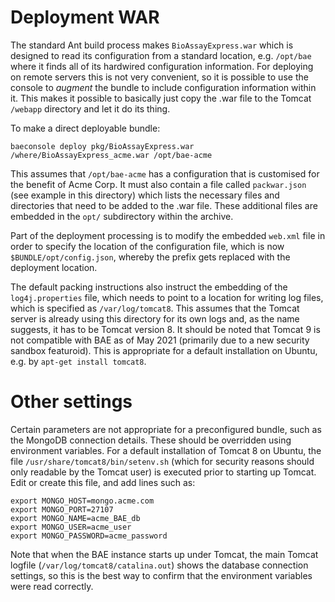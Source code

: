 # Deployment WAR

The standard Ant build process makes `BioAssayExpress.war` which is designed to read its configuration from a standard location, e.g. `/opt/bae` where it finds all of its hardwired configuration information. For deploying on remote servers this is not very convenient, so it is possible to use the console to _augment_ the bundle to include configuration information within it. This makes it possible to basically just copy the .war file to the Tomcat `/webapp` directory and let it do its thing.

To make a direct deployable bundle:

`baeconsole deploy pkg/BioAssayExpress.war /where/BioAssayExpress_acme.war /opt/bae-acme`

This assumes that `/opt/bae-acme` has a configuration that is customised for the benefit of Acme Corp. It must also contain a file called `packwar.json` (see example in this directory) which lists the necessary files and directories that need to be added to the .war file. These additional files are embedded in the `opt/` subdirectory within the archive.

Part of the deployment processing is to modify the embedded `web.xml` file in order to specify the location of the configuration file, which is now `$BUNDLE/opt/config.json`, whereby the prefix gets replaced with the deployment location.

The default packing instructions also instruct the embedding of the `log4j.properties` file, which needs to point to a location for writing log files, which is specified as `/var/log/tomcat8`. This assumes that the Tomcat server is already using this directory for its own logs and, as the name suggests, it has to be Tomcat version 8. It should be noted that Tomcat 9 is not compatible with BAE as of May 2021 (primarily due to a new security sandbox featuroid). This is appropriate for a default installation on Ubuntu, e.g. by `apt-get install tomcat8`.

# Other settings

Certain parameters are not appropriate for a preconfigured bundle, such as the MongoDB connection details. These should be overridden using environment variables. For a default installation of Tomcat 8 on Ubuntu, the file `/usr/share/tomcat8/bin/setenv.sh` (which for security reasons should only readable by the Tomcat user) is executed prior to starting up Tomcat. Edit or create this file, and add lines such as:

```
export MONGO_HOST=mongo.acme.com
export MONGO_PORT=27107
export MONGO_NAME=acme_BAE_db
export MONGO_USER=acme_user
export MONGO_PASSWORD=acme_password
```

Note that when the BAE instance starts up under Tomcat, the main Tomcat logfile (`/var/log/tomcat8/catalina.out`) shows the database connection settings, so this is the best way to confirm that the environment variables were read correctly.